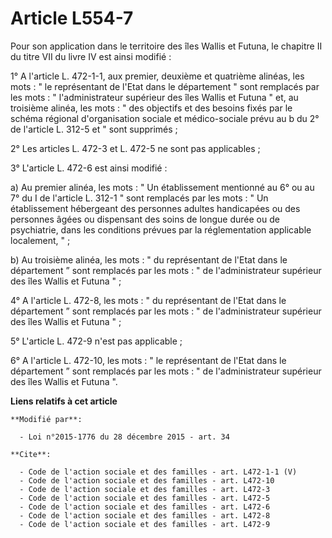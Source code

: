 # Article L554-7

Pour son application dans le territoire des îles Wallis et Futuna, le chapitre II du titre VII du livre IV est ainsi
modifié : 

1° A l'article L. 472-1-1, aux premier, deuxième et quatrième alinéas, les mots : " le représentant de l'Etat dans le
département " sont remplacés par les mots : " l'administrateur supérieur des îles Wallis et Futuna " et, au troisième alinéa,
les mots : " des objectifs et des besoins fixés par le schéma régional d'organisation sociale et médico-sociale prévu au b du
2° de l'article L. 312-5 et " sont supprimés ; 

2° Les articles L. 472-3 et L. 472-5 ne sont pas applicables ; 

3° L'article L. 472-6 est ainsi modifié : 

a) Au premier alinéa, les mots : " Un établissement mentionné au 6° ou au 7° du I de l'article L. 312-1 " sont remplacés par
les mots : " Un établissement hébergeant des personnes adultes handicapées ou des personnes âgées ou dispensant des soins de
longue durée ou de psychiatrie, dans les conditions prévues par la réglementation applicable localement, " ; 

b) Au troisième alinéa, les mots : " du représentant de l'Etat dans le département ” sont remplacés par les mots : " de
l'administrateur supérieur des îles Wallis et Futuna " ; 

4° A l'article L. 472-8, les mots : " du représentant de l'Etat dans le département ” sont remplacés par les mots : " de
l'administrateur supérieur des îles Wallis et Futuna " ; 

5° L'article L. 472-9 n'est pas applicable ; 

6° A l'article L. 472-10, les mots : " le représentant de l'Etat dans le département ” sont remplacés par les mots : " de
l'administrateur supérieur des îles Wallis et Futuna ".

**Liens relatifs à cet article**

	**Modifié par**:

	  - Loi n°2015-1776 du 28 décembre 2015 - art. 34

	**Cite**:

	  - Code de l'action sociale et des familles - art. L472-1-1 (V)
	  - Code de l'action sociale et des familles - art. L472-10
	  - Code de l'action sociale et des familles - art. L472-3
	  - Code de l'action sociale et des familles - art. L472-5
	  - Code de l'action sociale et des familles - art. L472-6
	  - Code de l'action sociale et des familles - art. L472-8
	  - Code de l'action sociale et des familles - art. L472-9
